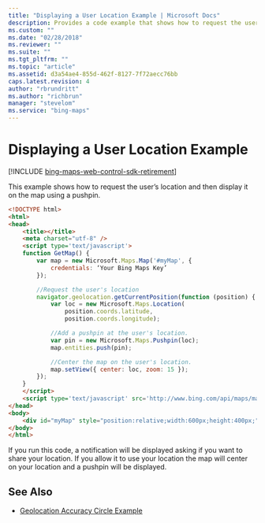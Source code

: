 ```yaml
---
title: "Displaying a User Location Example | Microsoft Docs"
description: Provides a code example that shows how to request the user's location and display it as a pushpin on the map.
ms.custom: ""
ms.date: "02/28/2018"
ms.reviewer: ""
ms.suite: ""
ms.tgt_pltfrm: ""
ms.topic: "article"
ms.assetid: d3a54ae4-855d-462f-8127-7f72aecc76bb
caps.latest.revision: 4
author: "rbrundritt"
ms.author: "richbrun"
manager: "stevelom"
ms.service: "bing-maps"
---
```


# Displaying a User Location Example

[!INCLUDE [bing-maps-web-control-sdk-retirement](../../../includes/bing-maps-web-control-sdk-retirement.md)]

This example shows how to request the user’s location and then display it on the map using a pushpin.

```html
<!DOCTYPE html>
<html>
<head>
    <title></title>
    <meta charset="utf-8" />
	<script type='text/javascript'>
    function GetMap() {
        var map = new Microsoft.Maps.Map('#myMap', {
            credentials: ‘Your Bing Maps Key’
        });

        //Request the user's location
        navigator.geolocation.getCurrentPosition(function (position) {
            var loc = new Microsoft.Maps.Location(
                position.coords.latitude,
                position.coords.longitude);

            //Add a pushpin at the user's location.
            var pin = new Microsoft.Maps.Pushpin(loc);
            map.entities.push(pin);

            //Center the map on the user's location.
            map.setView({ center: loc, zoom: 15 });
        });
    }
    </script>
    <script type='text/javascript' src='http://www.bing.com/api/maps/mapcontrol?callback=GetMap' async defer></script>
</head>
<body>
    <div id="myMap" style="position:relative;width:600px;height:400px;"></div>
</body>
</html>
```

If you run this code, a notification will be displayed asking if you want to share your location. If you allow it to use your location the map will center on your location and a pushpin will be displayed. 

## See Also

  * [Geolocation Accuracy Circle Example](../spatial-math-module-examples/geolocation-accuracy-circle-example.md)